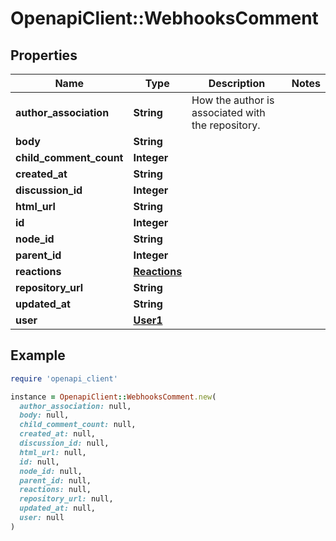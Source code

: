 # OpenapiClient::WebhooksComment

## Properties

| Name | Type | Description | Notes |
| ---- | ---- | ----------- | ----- |
| **author_association** | **String** | How the author is associated with the repository. |  |
| **body** | **String** |  |  |
| **child_comment_count** | **Integer** |  |  |
| **created_at** | **String** |  |  |
| **discussion_id** | **Integer** |  |  |
| **html_url** | **String** |  |  |
| **id** | **Integer** |  |  |
| **node_id** | **String** |  |  |
| **parent_id** | **Integer** |  |  |
| **reactions** | [**Reactions**](Reactions.md) |  |  |
| **repository_url** | **String** |  |  |
| **updated_at** | **String** |  |  |
| **user** | [**User1**](User1.md) |  |  |

## Example

```ruby
require 'openapi_client'

instance = OpenapiClient::WebhooksComment.new(
  author_association: null,
  body: null,
  child_comment_count: null,
  created_at: null,
  discussion_id: null,
  html_url: null,
  id: null,
  node_id: null,
  parent_id: null,
  reactions: null,
  repository_url: null,
  updated_at: null,
  user: null
)
```


